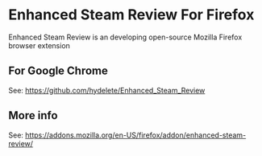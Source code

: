 Enhanced Steam Review For Firefox
=======================
Enhanced Steam Review is an developing open-source Mozilla Firefox browser extension

For Google Chrome
-----------
See: https://github.com/hydelete/Enhanced_Steam_Review

More info
-----------
See: https://addons.mozilla.org/en-US/firefox/addon/enhanced-steam-review/